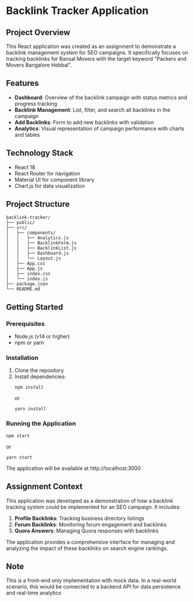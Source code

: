 # Backlink Tracker Application

## Project Overview

This React application was created as an assignment to demonstrate a backlink management system for SEO campaigns. It specifically focuses on tracking backlinks for Bansal Movers with the target keyword "Packers and Movers Bangalore Hebbal".

## Features

- **Dashboard**: Overview of the backlink campaign with status metrics and progress tracking
- **Backlink Management**: List, filter, and search all backlinks in the campaign
- **Add Backlinks**: Form to add new backlinks with validation
- **Analytics**: Visual representation of campaign performance with charts and tables

## Technology Stack

- React 18
- React Router for navigation
- Material UI for component library
- Chart.js for data visualization

## Project Structure

```
backlink-tracker/
├── public/
├── src/
│   ├── components/
│   │   ├── Analytics.js
│   │   ├── BacklinkForm.js
│   │   ├── BacklinkList.js
│   │   ├── Dashboard.js
│   │   └── Layout.js
│   ├── App.css
│   ├── App.js
│   ├── index.css
│   └── index.js
├── package.json
└── README.md
```

## Getting Started

### Prerequisites

- Node.js (v14 or higher)
- npm or yarn

### Installation

1. Clone the repository
2. Install dependencies:
   ```
   npm install
   ```
   or
   ```
   yarn install
   ```

### Running the Application

```
npm start
```
or
```
yarn start
```

The application will be available at http://localhost:3000

## Assignment Context

This application was developed as a demonstration of how a backlink tracking system could be implemented for an SEO campaign. It includes:

1. **Profile Backlinks**: Tracking business directory listings
2. **Forum Backlinks**: Monitoring forum engagement and backlinks
3. **Quora Answers**: Managing Quora responses with backlinks

The application provides a comprehensive interface for managing and analyzing the impact of these backlinks on search engine rankings.

## Note

This is a front-end only implementation with mock data. In a real-world scenario, this would be connected to a backend API for data persistence and real-time analytics
